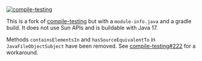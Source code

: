 [![compile-testing](https://maven-badges.herokuapp.com/maven-central/io.github.jbock-java/compile-testing/badge.svg?subject=compile-testing)](https://maven-badges.herokuapp.com/maven-central/io.github.jbock-java/compile-testing)

This is a fork of [compile-testing](https://github.com/google/compile-testing)
but with a `module-info.java` and a gradle build.
It does not use Sun APIs and is buildable with Java 17.

Methods `containsElementsIn` and `hasSourceEquivalentTo` in `JavaFileObjectSubject`
have been removed.
See [compile-testing#222](https://github.com/google/compile-testing/issues/222) for a workaround.
